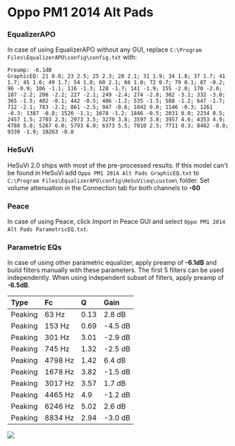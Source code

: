 # Oppo PM1 2014 Alt Pads

### EqualizerAPO
In case of using EqualizerAPO without any GUI, replace `C:\Program Files\EqualizerAPO\config\config.txt`
with:
```
Preamp: -6.1dB
GraphicEQ: 21 0.0; 23 2.5; 25 2.3; 28 2.1; 31 1.9; 34 1.8; 37 1.7; 41 1.7; 45 1.6; 49 1.7; 54 1.8; 60 2.1; 66 1.8; 72 0.7; 79 0.1; 87 -0.2; 96 -0.9; 106 -1.1; 116 -1.3; 128 -1.7; 141 -1.9; 155 -2.0; 170 -2.0; 187 -2.2; 206 -2.2; 227 -2.1; 249 -2.4; 274 -2.8; 302 -3.1; 332 -3.0; 365 -1.5; 402 -0.1; 442 -0.5; 486 -1.2; 535 -1.5; 588 -1.2; 647 -1.7; 712 -2.1; 783 -2.2; 861 -2.5; 947 -0.6; 1042 0.0; 1146 -0.3; 1261 -0.3; 1387 -0.8; 1526 -1.1; 1678 -1.2; 1846 -0.5; 2031 0.0; 2234 0.5; 2457 1.5; 2703 2.3; 2973 3.5; 3270 3.8; 3597 3.8; 3957 4.6; 4353 4.9; 4788 5.8; 5267 6.0; 5793 6.0; 6373 5.5; 7010 2.5; 7711 0.3; 8482 -0.8; 9330 -1.9; 10263 -0.0
```

### HeSuVi
HeSuVi 2.0 ships with most of the pre-processed results. If this model can't be found in HeSuVi add
`Oppo PM1 2014 Alt Pads GraphicEQ.txt` to `C:\Program Files\EqualizerAPO\config\HeSuVi\eq\custom\` folder.
Set volume attenuation in the Connection tab for both channels to **-60**

### Peace
In case of using Peace, click *Import* in Peace GUI and select `Oppo PM1 2014 Alt Pads ParametricEQ.txt`.

### Parametric EQs
In case of using other parametric equalizer, apply preamp of **-6.1dB** and build filters manually
with these parameters. The first 5 filters can be used independently.
When using independent subset of filters, apply preamp of **-6.5dB**.

| Type    | Fc      |    Q | Gain    |
|:--------|:--------|:-----|:--------|
| Peaking | 63 Hz   | 0.13 | 2.8 dB  |
| Peaking | 153 Hz  | 0.69 | -4.5 dB |
| Peaking | 301 Hz  | 3.01 | -2.9 dB |
| Peaking | 745 Hz  | 1.32 | -2.5 dB |
| Peaking | 4798 Hz | 1.42 | 6.4 dB  |
| Peaking | 1678 Hz | 3.82 | -1.5 dB |
| Peaking | 3017 Hz | 3.57 | 1.7 dB  |
| Peaking | 4465 Hz | 4.9  | -1.2 dB |
| Peaking | 6246 Hz | 5.02 | 2.6 dB  |
| Peaking | 8834 Hz | 2.94 | -3.0 dB |

![](https://raw.githubusercontent.com/jaakkopasanen/AutoEq/master/results/innerfidelity/sbaf-serious/Oppo%20PM1%202014%20Alt%20Pads/Oppo%20PM1%202014%20Alt%20Pads.png)